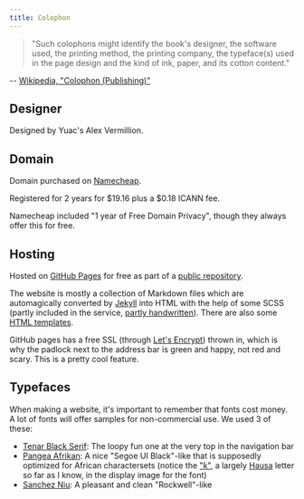 ```yaml
---
title: Colophon
---
```


> "Such colophons might identify the book's designer, the
> software used, the printing method, the printing company, the
> typeface(s) used in the page design and the kind of ink, paper,
> and its cotton content."

-- [Wikipedia, "Colophon (Publishing)"](https://en.wikipedia.org/wiki/Colophon_%28publishing%29)

## Designer

Designed by Yuac's Alex Vermillion.

## Domain

Domain purchased on [Namecheap](https://www.namecheap.com/).

Registered for 2 years for $19.16 plus a $0.18 ICANN fee.

Namecheap included "1 year of Free Domain Privacy", though they
always offer this for free.

## Hosting

Hosted on [GitHub Pages](https://pages.github.com) for free as
part of a [public repository](https://github.com/AVerm/1inavere6).

The website is mostly a collection of Markdown files which are
automagically converted by [Jekyll](https://jekyllrb.com/) into
HTML with the help of some SCSS (partly included in the service,
[partly handwritten](https://github.com/AVerm/1inavere6/tree/main/assets/css)).
There are also some [HTML templates](https://github.com/search?q=repo%3AAVerm%2F1inavere6++language%3AHTML&type=code).

GitHub pages has a free SSL (through [Let's
Encrypt](https://letsencrypt.org/)) thrown in, which is why the
padlock next to the address bar is green and happy, not red and
scary.
This is a pretty cool feature.

## Typefaces

When making a website, it's important to remember that fonts cost
money.
A lot of fonts will offer samples for non-commercial use.
We used 3 of these:

- [Tenar Black Serif](https://befonts.com/tenar-black-serif-font.html): The loopy fun one at the very top in the navigation bar
- [Pangea Afrikan](https://befonts.com/pangea-afrikan-font-family.html): A nice "Segoe UI Black"-like that is supposedly optimized for African charactersets (notice the ["ƙ"](https://en.wikipedia.org/wiki/%C6%98), a largely [Hausa](https://en.wikipedia.org/wiki/Hausa_language) letter so far as I know, in the display image for the font)
- [Sanchez
  Niu](https://befonts.com/sanchez-niu-font-family.html): A
  pleasant and clean "Rockwell"-like
